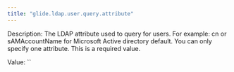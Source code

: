 ```yaml
---
title: "glide.ldap.user.query.attribute"
---
```


Description: The LDAP attribute used to query for users. For example: cn or sAMAccountName for Microsoft Active directory default. You can only specify one attribute. This is a required value.

Value: ``